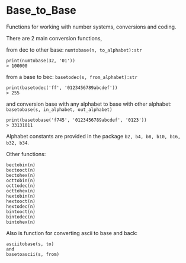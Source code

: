 # Base_to_Base
Functions for working with number systems, conversions and coding.

There are 2 main conversion functions,

from dec to other base:
`numtobase(n, to_alphabet):str`
```
print(numtobase(32, '01'))
> 100000
```
from a base to bec:
`basetodec(s, from_alphabet):str`
```
print(basetodec('ff', '0123456789abcdef'))
> 255
```
and conversion base with any alphabet to base with other alphabet:
`basetobase(s, in_alphabet, out_alphabet)`
```
print(basetobase('f745', '0123456789abcdef', '0123'))
> 33131011
```
Alphabet constants are provided in the package `b2, b4, b8, b10, b16, b32, b34`.

Other functions:

```
bectobin(n)
bectooct(n)
bectohex(n)
octtobin(n)
octtodec(n)
octtohex(n)
hextobin(n)
hextooct(n)
hextodec(n)
bintooct(n)
bintodec(n)
bintohex(n)
```

Also is function for converting ascii to base and back:
```
asciitobase(s, to)
and
basetoascii(s, from)
```
